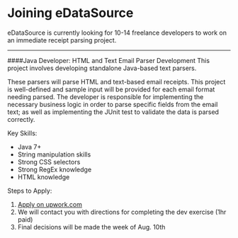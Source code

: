 # Joining eDataSource
eDataSource is currently looking for 10-14 freelance developers to work on an immediate receipt parsing project.
________________

####Java Developer: HTML and Text Email Parser Development
This project involves developing standalone Java-based text parsers. 

These parsers will parse HTML and text-based email receipts. This project is well-defined and sample input will be provided for each email format needing parsed. The developer is responsible for implementing the necessary business logic in order to parse specific fields from the email text; as well as implementing the JUnit test to validate the data is parsed correctly.

Key Skills:

- Java 7+
- String manipulation skills
- Strong CSS selectors
- Strong RegEx knowledge
- HTML knowledge

Steps to Apply:

1. [Apply on upwork.com](https://www.upwork.com/jobs/Java-Developer-HTML-and-Text-Email-Parser-Development_~~99a0b940f2f77db5)
2. We will contact you with directions for completing the dev exercise (1hr paid)
3. Final decisions will be made the week of Aug. 10th
